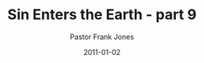 ---
lunr: "true"
title: "Sin Enters the Earth - part 9"
author: "Pastor Frank Jones"
postDate: "01-02-2011"
date: 2011-01-02
category: "sermons"
slug: "2011/01/SinEntersTheEarth_part9"
icon: microphone
audioLink: "SinEntersTheEarth_part9"
tags: [sin, healing]
mp3: "SinEntersTheEarth_part9/01022011.mp3"
ogg: "SinEntersTheEarth_part9/01022011.ogg"
linkurl: "https://archive.org/download/SinEntersTheEarth_part9/SinEntersTheEarth_part9_files.xml"
ipath: "https://archive.org/download/SinEntersTheEarth_part9/01022011.mp3"
layout: sermon.html
---